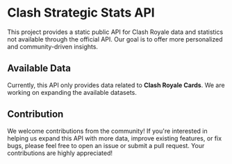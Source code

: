 # Clash Strategic Stats API

This project provides a static public API for Clash Royale data and statistics not available through the official API. Our goal is to offer more personalized and community-driven insights.

## Available Data

Currently, this API only provides data related to **Clash Royale Cards**. We are working on expanding the available datasets.

## Contribution

We welcome contributions from the community! If you're interested in helping us expand this API with more data, improve existing features, or fix bugs, please feel free to open an issue or submit a pull request. Your contributions are highly appreciated!
